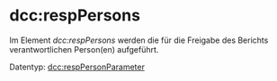 # dcc:respPersons

Im Element *dcc:respPersons* werden die für die Freigabe des Berichts verantwortlichen 
Person(en) aufgeführt.

Datentyp: [dcc:respPersonParameter](respPerson.md)

